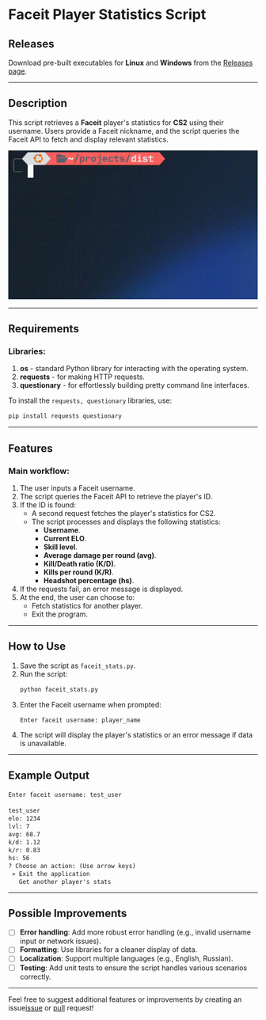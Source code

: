 # Faceit Player Statistics Script

## Releases

Download pre-built executables for **Linux** and **Windows** from the [Releases page](https://github.com/Slipum/Script-Faceit-Stats/releases).

---

## Description

This script retrieves a **Faceit** player's statistics for **CS2** using their username. Users provide a Faceit nickname, and the script queries the Faceit API to fetch and display relevant statistics.

<img src='./assets/exp.gif' alt='gif' />

---

## Requirements

### Libraries:

1. **os** - standard Python library for interacting with the operating system.
2. **requests** - for making HTTP requests.
3. **questionary** - for effortlessly building pretty command line interfaces.

To install the `requests, questionary` libraries, use:

```bash
pip install requests questionary
```

---

## Features

### Main workflow:

1. The user inputs a Faceit username.
2. The script queries the Faceit API to retrieve the player's ID.
3. If the ID is found:
   - A second request fetches the player's statistics for CS2.
   - The script processes and displays the following statistics:
     - **Username**.
     - **Current ELO**.
     - **Skill level**.
     - **Average damage per round (avg)**.
     - **Kill/Death ratio (K/D)**.
     - **Kills per round (K/R)**.
     - **Headshot percentage (hs)**.
4. If the requests fail, an error message is displayed.
5. At the end, the user can choose to:
   - Fetch statistics for another player.
   - Exit the program.

---

## How to Use

1. Save the script as `faceit_stats.py`.
2. Run the script:
   ```bash
   python faceit_stats.py
   ```
3. Enter the Faceit username when prompted:
   ```
   Enter faceit username: player_name
   ```
4. The script will display the player's statistics or an error message if data is unavailable.

---

## Example Output

```
Enter faceit username: test_user

test_user
elo: 1234
lvl: 7
avg: 68.7
k/d: 1.12
k/r: 0.83
hs: 56
? Choose an action: (Use arrow keys)
 » Exit the application
   Get another player's stats
```

---

## Possible Improvements

- [ ] **Error handling**: Add more robust error handling (e.g., invalid username input or network issues).
- [ ] **Formatting**: Use libraries for a cleaner display of data.
- [ ] **Localization**: Support multiple languages (e.g., English, Russian).
- [ ] **Testing**: Add unit tests to ensure the script handles various scenarios correctly.
<!-- for example `[X]` is selected Checkbox -->

---

Feel free to suggest additional features or improvements by creating an issue[issue](https://github.com/Slipum/Script-Faceit-Stats/issues) or [pull](https://github.com/Slipum/Script-Faceit-Stats/pulls) request!
